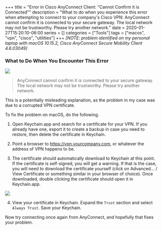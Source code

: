 +++ 
title 		= "Error in Cisco AnyConnect Client: \"Cannot Confirm it is Connected\""
description = "What to do when you experience this error when attempting to connect to your company's Cisco VPN: AnyConnect cannot confirm it is connected to your secure gateway. The local network may not be trustworthy. Please try another network."
date = 2020-01-27T15:20:10-06:00
series 		= []
categories  = ["Tools"]
tags        = ["macos", "vpn", "cisco", "utilities"]
+++
*[NOTE: problem identified on my personal laptop with macOS 10.15.2, Cisco AnyConnect Secure Mobility Client 4.6.03049]*
### What to Do When You Encounter This Error
![](https://res.cloudinary.com/tobyblog/image/upload/v1580160888/img/not_trustworthy.jpg)

> AnyConnect cannot confirm it is connected to your secure gateway.  The local network may not be trustworthy.  Please try another network.

This is a potentially misleading explanation, as the problem in my case was due to a corrupted VPN certificate. 

To fix the problem on macOS, do the following.

1.  Open Keychain.app and search for a certificate for your VPN. If you already have one, export it to create a backup in case you need to restore, then delete the certificate in Keychain.

2.  Point a browser to https://vpn.yourcompany.com, or whatever the address of VPN happens to be.

3.  The certificate should automatically download to Keychain at this point. If the certificate is self-signed, you will get a warning. If that is the case, you will need to download the certificate yourself (click on Advanced… / View Certificate or something similar in your browser of choice). Once downloaded, double clicking the certificate should open it in Keychain.app.

![](https://res.cloudinary.com/tobyblog/image/upload/v1580161931/img/Screen_Shot_2020-01-27_at_3.17.26_PM.jpg)

4.  View your certificate in Keychain. Expand the `Trust` section and select `Always Trust`. Save your Keychain.

Now try connecting once again from AnyConnect, and hopefully that fixes your problem.